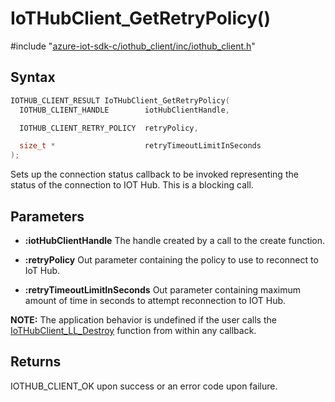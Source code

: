 # IoTHubClient_GetRetryPolicy()

\#include "[azure-iot-sdk-c/iothub_client/inc/iothub_client.h](../iot-c-ref-iothub-client-h.md)"  

## Syntax

```C
IOTHUB_CLIENT_RESULT IoTHubClient_GetRetryPolicy(
  IOTHUB_CLIENT_HANDLE        iotHubClientHandle,

  IOTHUB_CLIENT_RETRY_POLICY  retryPolicy,

  size_t *                    retryTimeoutLimitInSeconds
);
```

Sets up the connection status callback to be invoked representing the status of the connection to IOT Hub. This is a blocking call.

## Parameters
* **:iotHubClientHandle** The handle created by a call to the create function. 

* **:retryPolicy** Out parameter containing the policy to use to reconnect to IoT Hub. 

* **:retryTimeoutLimitInSeconds** Out parameter containing maximum amount of time in seconds to attempt reconnection to IOT Hub.

**NOTE:** The application behavior is undefined if the user calls the [IoTHubClient_LL_Destroy](#iothub__client__ll_8h_1afc3049dc24e311713ab4735873989a4a) function from within any callback.

## Returns
IOTHUB_CLIENT_OK upon success or an error code upon failure.

